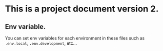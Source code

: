
# This is a project document version 2.

## Env variable.
You can set env variables for each environment in these files such as `.env.local`, `.env.development`, etc...
